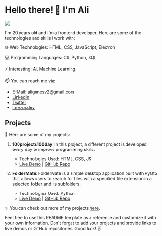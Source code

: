 # Hello there! 👋 I'm Ali

![](https://komarev.com/ghpvc/?username=aligunesv&style=flat-square)

I'm 20 years old and I'm a frontend developer. Here are some of the technologies and skills I work with:

🌐 Web Technologies: HTML, CSS, JavaScript, Electron

💻 Programming Languages: C#, Python, SQL

⚡ Interesting: AI, Machine Learning.

📫 You can reach me via:

- E-Mail: aligunesv2@gmail.com
- [LinkedIn](https://www.linkedin.com/in/aligunesv1/)
- [Twitter](https://twitter.com/aligvnes)
- [imvora.dev](https://www.imvora.dev/)

## Projects

🚀 Here are some of my projects:

1. **100projects100day**: In this project, a different project is developed every day to improve programming skills.

   - Technologies Used: HTML, CSS, JS
   - [Live Demo](https://github.com/aligunesv/100projects100day) | [GitHub Repo](https://github.com/aligunesv/100projects100day)

3. **FolderMate**: FolderMate is a simple desktop application built with PyQt5 that allows users to search for files with a specified file extension in a selected folder and its subfolders.
   - Technologies Used: Python
   - [Live Demo](https://github.com/aligunesv/FolderMate) | [GitHub Repo](https://github.com/aligunesv/FolderMate)

✨ You can check out more of my projects [here](https://www.imvora.dev).

Feel free to use this README template as a reference and customize it with your own information. Don't forget to add your projects and provide links to live demos or GitHub repositories. Good luck! ✌️
